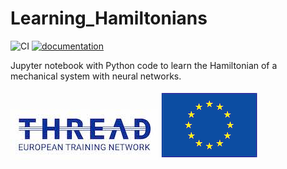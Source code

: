 # Learning_Hamiltonians


![CI](https://github.com/THREAD-3-2/Learning_Hamiltonians/workflows/CI/badge.svg)
[![documentation](https://img.shields.io/badge/docs-passing-<COLOR>.svg)](https://THREAD-3-2.github.io/Learning_Hamiltonians/)


Jupyter notebook with Python code to learn the Hamiltonian of a mechanical system with neural networks.

![](https://github.com/THREAD-3-2/.github/blob/main/profile/thread-logo.jpg)
![](https://github.com/THREAD-3-2/.github/blob/main/profile/flag_yellow.png)
